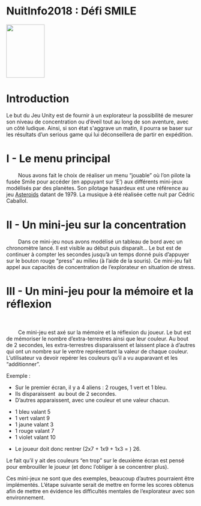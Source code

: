 # NuitInfo2018 : Défi SMILE
<p class="c3"><span class="c0"></span></p><p class="c8"><span style="overflow: hidden; display: inline-block; margin: 0.00px 0.00px; border: 0.00px solid #000000; transform: rotate(0.00rad) translateZ(0px); -webkit-transform: rotate(0.00rad) translateZ(0px); width: 101.50px; height: 141.87px;"><img alt="" src="images/image1.png" style="width: 101.50px; height: 141.87px; margin-left: 0.00px; margin-top: 0.00px; transform: rotate(0.00rad) translateZ(0px); -webkit-transform: rotate(0.00rad) translateZ(0px);" title=""></span></p><p class="c3"><span class="c0"></span></p><h1 class="c13" id="h.7ljzsaj011jf"><span class="c10">Introduction</span></h1><p class="c3"><span class="c0"></span></p><p class="c4 c7"><span class="c0">Le but du Jeu Unity est de fournir &agrave; un explorateur la possibilit&eacute; de mesurer son niveau de concentration ou d&rsquo;&eacute;veil tout au long de son aventure, avec un c&ocirc;t&eacute; ludique. Ainsi, si son &eacute;tat s&#39;aggrave un matin, il pourra se baser sur les r&eacute;sultats d&rsquo;un serious game qui lui d&eacute;conseillera de partir en exp&eacute;dition.</span></p><p class="c3"><span class="c0"></span></p><h1 class="c13" id="h.lqvi6yatgvk9"><span class="c10">I - Le menu principal</span></h1><p class="c4"><span>&nbsp;&nbsp;&nbsp;&nbsp;&nbsp;&nbsp;&nbsp;&nbsp;Nous avons fait le choix de r&eacute;aliser un menu &ldquo;jouable&rdquo; o&ugrave; l&rsquo;on pilote la fus&eacute;e Smile pour acc&eacute;der (en appuyant sur &lsquo;E&rsquo;) aux diff&eacute;rents mini-jeux mod&eacute;lis&eacute;s par des plan&egrave;tes. Son pilotage hasardeux est une r&eacute;f&eacute;rence au jeu </span><span class="c16"><a class="c11" href="https://www.google.com/url?q=https://fr.wikipedia.org/wiki/Asteroids&amp;sa=D&amp;ust=1545150590004000">Asteroids</a></span><span>&nbsp;datant de 1979. La musique &agrave; &eacute;t&eacute; r&eacute;alis&eacute;e cette nuit par C&eacute;dric Caballol.</span></p><p class="c3"><span class="c0"></span></p><h1 class="c13" id="h.qjecc6xvhwqh"><span class="c10">II - Un mini-jeu sur la concentration</span></h1><p class="c4"><span>&nbsp;&nbsp;&nbsp;&nbsp;&nbsp;&nbsp;&nbsp;&nbsp;Dans ce mini-jeu nous avons mod&eacute;lis&eacute; un tableau de bord avec un chronom&egrave;tre lanc&eacute;. Il est visible au d&eacute;but puis dispara&icirc;t&hellip; Le but est de continuer &agrave; compter les secondes jusqu&rsquo;&agrave; un temps donn&eacute; puis d&rsquo;appuyer sur le bouton rouge &ldquo;</span><span class="c15">press</span><span class="c0">&rdquo; au milieu (&agrave; l&rsquo;aide de la souris). Ce mini-jeu fait appel aux capacit&eacute;s de concentration de l&rsquo;explorateur en situation de stress.</span></p><h1 class="c13" id="h.o8daqm6kygcy"><span class="c10">III - Un mini-jeu pour la m&eacute;moire et la r&eacute;flexion </span></h1><p class="c4"><span class="c0">&nbsp;&nbsp;&nbsp;&nbsp;&nbsp;&nbsp;&nbsp;&nbsp;</span></p><p class="c4"><span class="c0">&nbsp;&nbsp;&nbsp;&nbsp;&nbsp;&nbsp;&nbsp;&nbsp;Ce mini-jeu est ax&eacute; sur la m&eacute;moire et la r&eacute;flexion du joueur. Le but est de m&eacute;moriser le nombre d&rsquo;extra-terrestres ainsi que leur couleur. Au bout de 2 secondes, les extra-terrestres disparaissent et laissent place &agrave; d&rsquo;autres qui ont un nombre sur le ventre repr&eacute;sentant la valeur de chaque couleur. L&rsquo;utilisateur va devoir rep&eacute;rer les couleurs qu&rsquo;il a vu auparavant et les &ldquo;additionner&rdquo;. </span></p><p class="c4"><span class="c14">Exemple : </span></p><ul class="c5 lst-kix_7mh6t5bu7i2r-0 start"><li class="c4 c6"><span class="c0">Sur le premier &eacute;cran, il y a 4 aliens : 2 rouges, 1 vert et 1 bleu.</span></li><li class="c4 c6"><span class="c0">Ils disparaissent &nbsp;au bout de 2 secondes.</span></li><li class="c4 c6"><span class="c0">D&rsquo;autres apparaissent, avec une couleur et une valeur chacun. </span></li></ul><ul class="c5 lst-kix_7mh6t5bu7i2r-1 start"><li class="c1"><span class="c0">1 bleu valant 5</span></li><li class="c1"><span class="c0">1 vert valant 9</span></li><li class="c1"><span class="c0">1 jaune valant 3</span></li><li class="c1"><span class="c0">1 rouge valant 7</span></li><li class="c1"><span class="c0">1 violet valant 10</span></li></ul><ul class="c5 lst-kix_7mh6t5bu7i2r-0"><li class="c4 c6"><span class="c0">Le joueur doit donc rentrer (2x7 + 1x9 + 1x3 = ) 26.</span></li></ul><p class="c4"><span class="c0">Le fait qu&rsquo;il y ait des couleurs &ldquo;en trop&rdquo; sur le deuxi&egrave;me &eacute;cran est pens&eacute; pour embrouiller le joueur (et donc l&rsquo;obliger &agrave; se concentrer plus).</span></p><p class="c3"><span class="c0"></span></p><p class="c3"><span class="c0"></span></p><p class="c4"><span>Ces mini-jeux ne sont que des exemples, beaucoup d&rsquo;autres pourraient &ecirc;tre impl&eacute;ment&eacute;s. L&rsquo;&eacute;tape suivante serait de mettre en forme les scores obtenus afin de mettre en &eacute;vidence les difficult&eacute;s mentales de l&rsquo;explorateur avec son environnement.</span></p></body></html>
